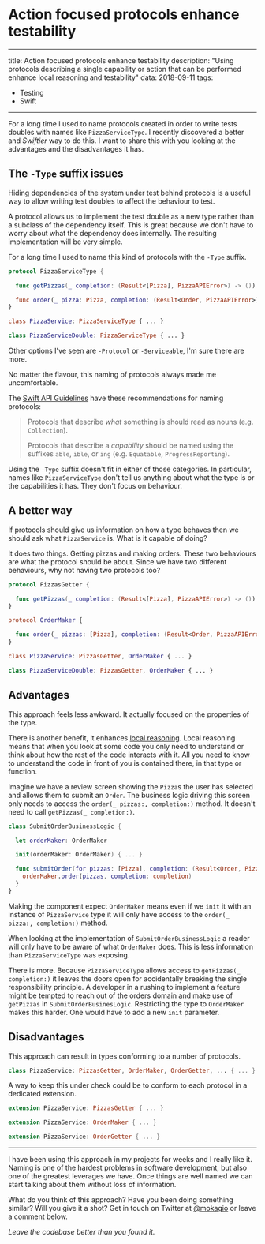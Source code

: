 # Action focused protocols enhance testability 
---
title: Action focused protocols enhance testability 
description: "Using protocols describing a single capability or action that can be performed enhance local reasoning and testability"
data: 2018-09-11
tags:
  - Testing
  - Swift
---

For a long time I used to name protocols created in order to write tests doubles with names like `PizzaServiceType`. I recently discovered a better and _Swiftier_ way to do this. I want to share this with you looking at the advantages and the disadvantages it has.

## The `-Type` suffix issues

Hiding dependencies of the system under test behind protocols is a useful way to allow writing test doubles to affect the behaviour to test.

A protocol allows us to implement the test double as a new type rather than a subclass of the dependency itself. This is great because we don't have to worry about what the dependency does internally. The resulting implementation will be very simple.

For a long time I used to name this kind of protocols with the `-Type` suffix.

```swift
protocol PizzaServiceType {

  func getPizzas(_ completion: (Result<[Pizza], PizzaAPIError>) -> ()) { ... }

  func order(_ pizza: Pizza, completion: (Result<Order, PizzaAPIError>) -> ()) { ... }
}

class PizzaService: PizzaServiceType { ... }

class PizzaServiceDouble: PizzaServiceType { ... }
```

Other options I've seen are `-Protocol` or `-Serviceable`, I'm sure there are more.

No matter the flavour, this naming of protocols always made me uncomfortable.

The [Swift API Guidelines](https://swift.org/documentation/api-design-guidelines/) have these recommendations for naming protocols:

> Protocols that describe _what_ something is should read as nouns (e.g. `Collection`).
>
> Protocols that describe a _capability_ should be named using the suffixes `able`, `ible`, or `ing` (e.g. `Equatable`, `ProgressReporting`).

Using the `-Type` suffix doesn't fit in either of those categories. In particular, names like `PizzaServiceType` don't tell us anything about what the type is or the capabilities it has. They don't focus on behaviour.

## A better way

If protocols should give us information on how a type behaves then we should ask what `PizzaService` is. What is it capable of doing?

It does two things. Getting pizzas and making orders. These two behaviours are what the protocol should be about. Since we have two different behaviours, why not having two protocols too?

```swift
protocol PizzasGetter {

  func getPizzas(_ completion: (Result<[Pizza], PizzaAPIError>) -> ()) { ... }
}

protocol OrderMaker {

  func order(_ pizzas: [Pizza], completion: (Result<Order, PizzaAPIError>) -> ()) { ... }
}

class PizzaService: PizzasGetter, OrderMaker { ... }

class PizzaServiceDouble: PizzasGetter, OrderMaker { ... }
```

## Advantages

This approach feels less awkward. It actually focused on the properties of the type.

There is another benefit, it enhances [local reasoning](https://developer.apple.com/videos/play/wwdc2016/419/?time=41). Local reasoning means that when you look at some code you only need to understand or think about how the rest of the code interacts with it. All you need to know to understand the code in front of you is contained there, in that type or function.

Imagine we have a review screen showing the `Pizza`s the user has selected and allows them to submit an `Order`. The business logic driving this screen only needs to access the `order(_ pizzas:, completion:)` method. It doesn't need to call `getPizzas(_ completion:)`.

```swift
class SubmitOrderBusinessLogic {

  let orderMaker: OrderMaker

  init(orderMaker: OrderMaker) { ... }

  func submitOrder(for pizzas: [Pizza], completion: (Result<Order, PizzaAPIError>) -> ()) {
    orderMaker.order(pizzas, completion: completion)
  }
}
```

Making the component expect `OrderMaker` means even if we `init` it with an instance of `PizzaService` type it will only have access to the `order(_ pizza:, completion:)` method.

When looking at the implementation of `SubmitOrderBusinessLogic` a reader will only have to be aware of what `OrderMaker` does. This is less information than `PizzaServiceType` was exposing.

There is more. Because `PizzaServiceType` allows access to `getPizzas(_ completion:)` it leaves the doors open for accidentally breaking the single responsibility principle. A developer in a rushing to implement a feature might be tempted to reach out of the orders domain and make use of `getPizzas` in `SubmitOrderBusinesLogic`. Restricting the type to `OrderMaker` makes this harder. One would have to add a new `init` parameter.

## Disadvantages

This approach can result in types conforming to a number of protocols.

```swift
class PizzaService: PizzasGetter, OrderMaker, OrderGetter, ... { ... }
```

A way to keep this under check could be to conform to each protocol in a dedicated extension.

```swift
extension PizzaService: PizzasGetter { ... }

extension PizzaService: OrderMaker { ... }

extension PizzaService: OrderGetter { ... }
```

---

I have been using this approach in my projects for weeks and I really like it. Naming is one of the hardest problems in software development, but also one of the greatest leverages we have. Once things are well named we can start talking about them without loss of information.

What do you think of this approach? Have you been doing something similar? Will you give it a shot? Get in touch on Twitter at [@mokagio](https://twitter.com/mokagio) or leave a comment below.

_Leave the codebase better than you found it._
